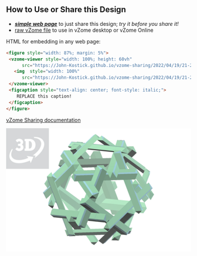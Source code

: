 
## How to Use or Share this Design

 - [***simple web page***](<https://John-Kostick.github.io/vzome-sharing/2022/04/19/21-23-57-10--axis/>) to just share this design; *try it before you share it!*
 - [raw vZome file](<https://raw.githubusercontent.com/John-Kostick/vzome-sharing/main/2022/04/19/21-23-57-10--axis/10--axis.vZome>) to use in vZome desktop or vZome Online
 
 HTML for embedding in any web page:
 ```html
<figure style="width: 87%; margin: 5%">
  <vzome-viewer style="width: 100%; height: 60vh"
       src="https://John-Kostick.github.io/vzome-sharing/2022/04/19/21-23-57-10--axis/10--axis.vZome" >
    <img  style="width: 100%"
       src="https://John-Kostick.github.io/vzome-sharing/2022/04/19/21-23-57-10--axis/10--axis.png" >
  </vzome-viewer>
  <figcaption style="text-align: center; font-style: italic;">
     REPLACE this caption!
  </figcaption>
</figure>
 ```

[vZome Sharing documentation](https://vzome.github.io/vzome/sharing.html#how-it-works)

![Image](<10--axis.png>)

